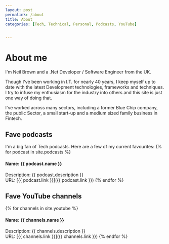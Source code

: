 ```yaml
---
layout: post
permalink: /about
title: About
categories: [Tech, Technical, Personal, Podcasts, YouTube]


---
```

# About me


I'm Neil Brown and a .Net Developer / Software Engineer from the UK.

Though I've been working in I.T. for nearly 40 years, I keep myself up to date with the latest Development technologies, frameworks and techniques. I try to infuse my enthusiasm for the industry into others and this site is just one way of doing that.

I've worked across many sectors, including a former Blue Chip company, the public Sector, a small start-up and a medium sized family business in Fintech.

## Fave podcasts
I'm a big fan of Tech podcasts. Here are a few of my current favourites:
 {% for podcast in site.podcasts %}
#### Name: {{ podcast.name }}  
Description: {{ podcast.description }}  
URL: [{{ podcast.link }}]({{ podcast.link }})
 {% endfor %}
## Fave YouTube channels
 {% for channels in site.youtube %}
#### Name: {{ channels.name }}  
Description: {{ channels.description }}  
URL: [{{ channels.link }}]({{ channels.link }})
 {% endfor %}

